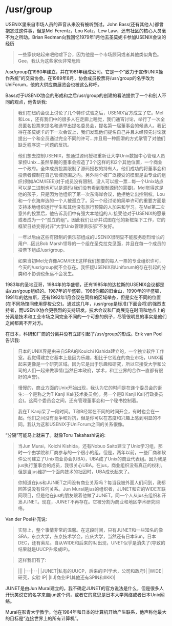# /usr/group

USENIX里来自市场人员的声音从来没有被听到过。John Bass(还有其他人)都曾抱怨过这件事，但是Mel Ferentz，Lou Katz，Lew Law，还有社区的核心人员毫不为之所动。Brian Redman向我回忆1979年1月他去圣莫妮卡参加USENIX会议的经历

> 一些家伙站起来吧他嘘下台，因为他是一个市场顾问或者其他类似角色。Gee，我认为这些家伙非常危险

/usr/group在1980年建立，并在1981年组成公司。它是一个“致力于宣传UNIX操作系统”的交易协会。在1989年8月，协会成员投票将/usr/group的名字改为UniForum，他的大供应商展览会也被这么称呼。

Bass对于USENIX协会的形成和之后/usr/group的创建的看法提供了一个和别人不同的观点，他告诉我:

> 我们在纽约会议上讨论了几个特许试验之后，USENIX官方成立了它。Mel和Lou，还有我们中的很多人在走廊上睡觉，我们通宵讨论，举行了一次全员匿名投票来提名和选举出提名委员会，提名第一届董事会的候选人。我记得在圣莫妮卡的下一次会议上，我们发现他们提名自己并且未经预先讨论就提出一个和全员通过完全不同的许可...并且用一种圆滑的方式掌管了对他们缺乏程序这一问题的反抗。

> 他们想去控制USENIX，想通过源码授权重新让大学Unix数据中心管理人员掌控Unix...虽然早期的董事会捏造了3个这样的和2个其他位置，一个商业一个政府。全体成员投票限制了源码授权的持有人，他们成功的将董事会和投票者控制在自己管控范围之内。另外两个被广泛接受的模型是由专业的组织(例如ACM/IEEE)对于成员没有限制，没人可以投一票...每一个Unix站点可以是二进制也可以是源码(我们没有看到限制源码的需要)。Mel觉得这是他的孩子，只是因为他组织了第一次东海岸会议，他拒绝让出控制权。Lou和一个东海岸选的一个人被孤立了。另一个经讨论的简单许可的重要方面是支持本地组织运行学生和其他没有旅行预算的人加来和学习。在Mel第二次意外的投票后，他告诉我们中有强大本地组的人:接受他对于USENIX的愿景或者成为一个“孤立的组”。因此我们让步并试图在他的新框架下工作，它的框架日益变得对非“大学Unix管理俱乐部”不友好。

> 一年以后由这些有限制的俱乐部组成的USENIX很明显不能服务剧烈增长的用户...因此Bob Marsh领导的一个组在圣克拉克见面，并且在每一个成员的投票下组成/usr/group。

> 如果当初Mel允许像ACM/IEEE这样我们想要的每人一票的专业组织许可，今天的/usr/group就不会存在。我怀疑USENIX和Uniforum的存在引起的分类和不协调也永远不会发生。

1983年的圣地亚哥，1984年的华盛顿，还有1985年的达拉斯的USENIX会议都是由/usr/goup组织的。1987年的华盛顿，1988你那的旧金山，1990年的华盛顿，1991年的达拉斯，还有1992年1月会议在同样的区域举办，但是实在不同的位置(在不同场馆间使用穿梭公交)。通过这几年，/usr/grop是标准(下面会将)的强烈支持者，而USENIX协会更强烈的支持研发。技术会议和厂商展览在时间和地点上的分离是技术和工业市场之间完全不同的一个可悲的例子，尽管很明显的事实是他们之间都离不开对方。

在日本，科研和厂商的分离并没有立即引起了/usr/group的形成。Erik van Poel告诉我:

> 日本的UNIX界是由来自SRA的Kouichi Kishida建立的，一个独立软件工作室。我觉得建立它基本上是因为乐趣，相比于它现在的商业市场，UNIX看起来更像是一个研究区域。因为它是出于乐趣和研究，所以它接受大学和公司的人们一起来做事情(当然日本政府，学术，和工业界的合作一直都有很好的声誉)。

> 慢慢的，商业方面的Unix开始出现，我认为它的时间是在连个委员会的诞生:一个是称之为T Kanji Kai(技术委员会)，另一个是B Kanji Kai(行政委员会)。这两个委员会之间，还有管理董事会和一个秘书控制着。

> 我在T Kanji呆了一段时间。T和B经常在不同的时间开会，有时也会在一起。他们之间没有竞争和对抗，但是你可以在态度和兴趣上感到明显的不同。我认为这和USENIX于UniForum之间的关系很像。

“分隔”可能马上就来了。就像Toru Takahashi说的:

> 当Jun Murai，Koichi Kishida，还有Nobuo Saito建立了Unix学习组，那时一个由学院和厂商参与的一个很小的组。但是，两年以前，一些厂商和软件公司建立了Unix商业协会(UBA)，UBA成了Unix的商业代表组。因为我是jus执行董事会的成员，我很关心UBA。在jus，商业组织没有真正的权利。但是当jus维护一个面向技术的社团时，UBA成长起来了。

> 你知道在jus和JUNIET之间没有商业关系吗？每当我被外面人们问到，我都回答说没有任何关系。Jun Murai是jus的组织者，JUNET和它的WIDE互联网项目，但是他在jus的朋友跟着他做了JUNET。同一个人从jus去组织和开发JUNET。现在，JUNET不再存在。它被分割为商业和地区学术研究网络。

Van der Poel补充说:

> 实际上，整个事情非常的温馨。在这段时间，只有JUNET和一些知名的像SRA，东京大学，东京技术学会，应庆大学，当然还有日本Sun，日本DEC，还有索尼。自从WIDE和后来的IIJ出现，UNET似乎是消失了(导致的结果就是UUCP升级成IP)。

> 这样我们有了:

> |||
|:--|:--|
|JUNET|私有的UUCP，后来的IP(学术，公司和政府)|
|WIDE|研究，实验 IP|
|IIJ|商业IP(其他还有SPIN和IIKK)|

JUNET是由Jun Murai建立的，我不确定JUNET的官方说法是什么，但是很多人开玩笑说它的名字来自jun这个词，或者它的意思是日本大学网络或者日本Unix网络。

Murai在影青大学教学。他在1984年和日本的计算机开始产生联系，他声称他最大的目标是“连接世界上的所有计算机”。
